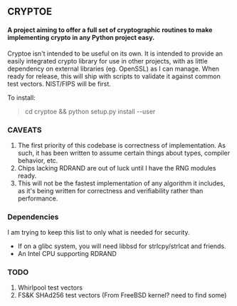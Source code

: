 ## CRYPTOE ##
#### A project aiming to offer a full set of cryptographic routines to make implementing crypto in any Python project easy. ####

Cryptoe isn't intended to be useful on its own. It is intended to provide an easily integrated crypto library for use in other projects, with as little dependency on external libraries (eg. OpenSSL) as I can manage.
When ready for release, this will ship with scripts to validate it against common test vectors. NIST/FIPS will be first.

To install:
> cd cryptoe && python setup.py install --user


### CAVEATS ###
1. The first priority of this codebase is correctness of implementation. As such, it has been written to assume certain things about types, compiler behavior, etc.
2. Chips lacking RDRAND are out of luck until I have the RNG modules ready.
3. This will not be the fastest implementation of any algorithm it includes, as it's being written for correctness and verifiability rather than performance.


### Dependencies ###
I am trying to keep this list to only what is needed for security.
- If on a glibc system, you will need libbsd for strlcpy/strlcat and friends.
- An Intel CPU supporting RDRAND

### TODO ###
1. Whirlpool test vectors
2. FS&K SHAd256 test vectors (From FreeBSD kernel? need to find some)
